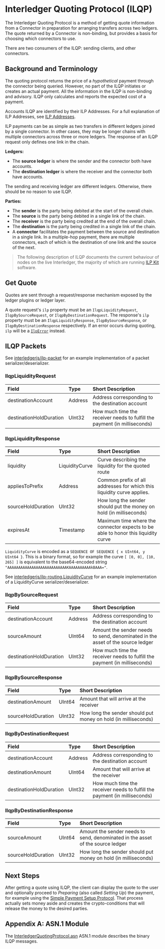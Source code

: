 # Interledger Quoting Protocol (ILQP)

The Interledger Quoting Protocol is a method of getting quote information from a Connector in preparation for arranging transfers across two ledgers. The quote returned by a Connector is non-binding, but provides a basis for choosing which connectors to use.

There are two consumers of the ILQP: sending clients, and other connectors.

## Background and Terminology

The quoting protocol returns the price of a _hypothetical_ payment through the connector being queried. However, no part of the ILQP initiates or creates an actual payment. All the information in the ILQP is non-binding and advisory. ILQP only calculates and reports the expected cost of a payment.

Accounts ILQP are identified by their ILP Addresses. For a full explanation of ILP Addresses, see [ILP Addresses](../0015-ilp-addresses/0015-ilp-addresses.md).

ILP payments can be as simple as two transfers in different ledgers joined by a single connector. In other cases, they may be longer chains with multiple connectors across three or more ledgers. The response of an ILQP request only defines one link in the chain.

**Ledgers:**

* The **source ledger** is where the sender and the connector both have accounts.
* The **destination ledger** is where the receiver and the connector both have accounts.

The sending and receiving ledger are different ledgers. Otherwise, there should be no reason to use ILQP.

**Parties:**

* The **sender** is the party being debited at the start of the overall chain.
* The **source** is the party being debited in a single link of the chain.
* The **receiver** is the party being credited at the end of the overall chain.
* The **destination** is the party being credited in a single link of the chain.
* A **connector** facilitates the payment between the source and destination in a single link. In a multiple-hop payment, there are multiple connectors, each of which is the destination of one link and the source of the next.

> The following description of ILQP documents the current behaviour of nodes on the live Interledger, the majority of which are running [ILP Kit](https://github.com/interledgerjs/ilp-kit) software.

## Get Quote

Quotes are sent through a request/response mechanism exposed by the ledger plugins or ledger layer.

A quote request's `ilp` property must be an `IlqpLiquidityRequest`, `IlqpBySourceRequest`, or `IlqpByDestinationRequest`. The response's `ilp` property must be an `IlqpLiquidityResponse`, `IlqpBySourceResponse`, or `IlqpByDestinationResponse` respectively. If an error occurs during quoting, `ilp` will be a [`IlpError`](../0003-interledger-protocol/0003-interledger-protocol.md#ilp-error-format) instead.

## ILQP Packets

See [interledgerjs/ilp-packet](https://github.com/interledgerjs/ilp-packet/) for an example implementation of a packet serializer/deserializer.

### IlqpLiquidityRequest

| Field | Type | Short Description |
|:--|:--|:--|
| destinationAccount | Address | Address corresponding to the destination account |
| destinationHoldDuration | UInt32 | How much time the receiver needs to fulfill the payment (in milliseconds) |

### IlqpLiquidityResponse

| Field | Type | Short Description |
|:--|:--|:--|
| liquidity | LiquidityCurve | Curve describing the liquidity for the quoted route |
| appliesToPrefix | Address | Common prefix of all addresses for which this liquidity curve applies. |
| sourceHoldDuration | UInt32 | How long the sender should put the money on hold (in milliseconds) |
| expiresAt | Timestamp | Maximum time where the connector expects to be able to honor this liquidity curve |

`LiquidityCurve` is encoded as a `SEQUENCE OF SEQUENCE { x UInt64, y UInt64 }`. This is a binary format, so for example the curve `[ [0, 0], [10, 265] ]` is equivalent to the base64-encoded string `"AAAAAAAAAAAAAAAAAAAAAAAAAAAKAAAAAAAAAAkBAAA="`.

See [interledgerjs/ilp-routing.LiquidityCurve](https://github.com/interledgerjs/ilp-routing/blob/master/src/lib/liquidity-curve.js) for an example implementation of a LiquidityCurve serializer/deserializer.

### IlqpBySourceRequest

| Field | Type | Short Description |
|:--|:--|:--|
| destinationAccount | Address | Address corresponding to the destination account |
| sourceAmount | UInt64 | Amount the sender needs to send, denominated in the asset of the source ledger |
| destinationHoldDuration | UInt32 | How much time the receiver needs to fulfill the payment (in milliseconds) |

### IlqpBySourceResponse

| Field | Type | Short Description |
|:--|:--|:--|
| destinationAmount | UInt64 | Amount that will arrive at the receiver |
| sourceHoldDuration | UInt32 | How long the sender should put money on hold (in milliseconds) |

### IlqpByDestinationRequest

| Field | Type | Short Description |
|:--|:--|:--|
| destinationAccount | Address | Address corresponding to the destination account |
| destinationAmount | UInt64 | Amount that will arrive at the receiver |
| destinationHoldDuration | UInt32 | How much time the receiver needs to fulfill the payment (in milliseconds) |

### IlqpByDestinationResponse

| Field | Type | Short Description |
|:--|:--|:--|
| sourceAmount | UInt64 | Amount the sender needs to send, denominated in the asset of the source ledger |
| sourceHoldDuration | UInt32 | How long the sender should put money on hold (in milliseconds) |

## Next Steps

After getting a quote using ILQP, the client can display the quote to the user and optionally proceed to _Preparing_ (also called _Setting Up_) the payment, for example using the [Simple Payment Setup Protocol](https://github.com/interledger/rfcs/tree/master/0009-simple-payment-setup-protocol). That process actually sets money aside and creates the crypto-conditions that will release the money to the desired parties.

## Appendix A: ASN.1 Module

The [InterledgerQuotingProtocol.asn](../asn1/InterledgerQuotingProtocol.asn) ASN.1 module describes the binary ILQP messages.
